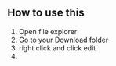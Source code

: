## How to use this
1. Open file explorer
2. Go to  your Download folder
3. right click and click edit
4. 
